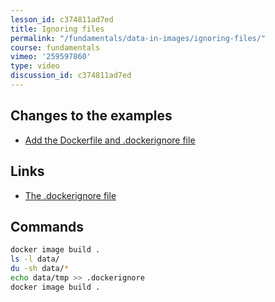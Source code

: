 ```yaml
---
lesson_id: c374811ad7ed
title: Ignoring files
permalink: "/fundamentals/data-in-images/ignoring-files/"
course: fundamentals
vimeo: '259597860'
type: video
discussion_id: c374811ad7ed
---
```


## Changes to the examples
* [Add the Dockerfile and .dockerignore file](https://github.com/learndocker/docker_examples/commit/adf6c39)

## Links
* [The .dockerignore file](https://docs.docker.com/engine/reference/builder/#dockerignore-file)

## Commands
```sh
docker image build .
ls -l data/
du -sh data/*
echo data/tmp >> .dockerignore
docker image build .
```
